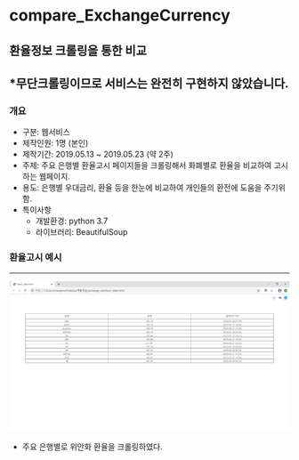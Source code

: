 # compare_ExchangeCurrency
## 환율정보 크롤링을 통한 비교 

## __*무단크롤링이므로 서비스는 완전히 구현하지 않았습니다.__

### 개요
* 구분: 웹서비스
* 제작인원: 1명 (본인)
* 제작기간: 2019.05.13 ~ 2019.05.23 (약 2주)
* 주제: 주요 은행별 환율고시 페이지들을 크롤링해서 화폐별로 환율을 비교하여 고시하는 웹페이지.
* 용도: 은행별 우대금리, 환율 등을 한눈에 비교하여 개인들의 환전에 도움을 주기위함.
* 특이사항
	+ 개발환경: python 3.7
	+ 라이브러리: BeautifulSoup

### 환율고시 예시
***
<p align="center">
<img src="/img/exCurrTable.JPG" width="100%" height="80%" title="테이블"></img>
</p>   
   
* 주요 은행별로 위안화 환율을 크롤링하였다.